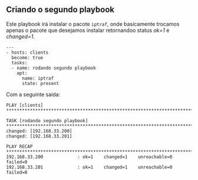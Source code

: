 ## Criando o segundo playbook

Este playbook irá instalar o pacote `iptraf`, onde basicamente trocamos apenas o pacote que desejamos instalar retornandoo status *ok=1* e *changed=1*.

```shell
---
- hosts: clients
  become: true
  tasks:
  - name: rodando segundo playbook
    apt:
      name: iptraf
      state: present
```

Com a seguinte saída:

```shell
PLAY [clients] ****************************************************************************************************************************************************************************

TASK [rodando segundo playbook] ***********************************************************************************************************************************************************
changed: [192.168.33.200]
changed: [192.168.33.201]

PLAY RECAP ********************************************************************************************************************************************************************************
192.168.33.200             : ok=1    changed=1    unreachable=0    failed=0   
192.168.33.201             : ok=1    changed=1    unreachable=0    failed=0   
```